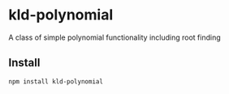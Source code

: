 kld-polynomial
==============

A class of simple polynomial functionality including root finding

Install
-------
    npm install kld-polynomial
